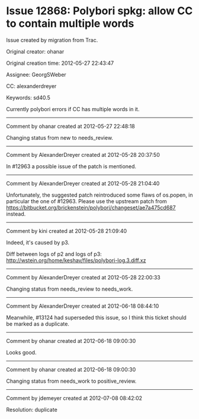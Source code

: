 # Issue 12868: Polybori spkg: allow CC to contain multiple words

Issue created by migration from Trac.

Original creator: ohanar

Original creation time: 2012-05-27 22:43:47

Assignee: GeorgSWeber

CC:  alexanderdreyer

Keywords: sd40.5

Currently polybori errors if CC has multiple words in it.


---

Comment by ohanar created at 2012-05-27 22:48:18

Changing status from new to needs_review.


---

Comment by AlexanderDreyer created at 2012-05-28 20:37:50

In #12963 a possible issue of the patch is mentioned.


---

Comment by AlexanderDreyer created at 2012-05-28 21:04:40

Unfortunately, the suggested patch reintroduced some flaws of os.popen, in particular the one of #12963.
Please use the upstream patch from https://bitbucket.org/brickenstein/polybori/changeset/ae7a475cd687 instead.


---

Comment by kini created at 2012-05-28 21:09:40

Indeed, it's caused by p3.

Diff between logs of p2 and logs of p3: http://wstein.org/home/keshav/files/polybori-log.3.diff.xz


---

Comment by AlexanderDreyer created at 2012-05-28 22:00:33

Changing status from needs_review to needs_work.


---

Comment by AlexanderDreyer created at 2012-06-18 08:44:10

Meanwhile, #13124 had superseded this issue, so I think this ticket should be marked as a duplicate.


---

Comment by ohanar created at 2012-06-18 09:00:30

Looks good.


---

Comment by ohanar created at 2012-06-18 09:00:30

Changing status from needs_work to positive_review.


---

Comment by jdemeyer created at 2012-07-08 08:42:02

Resolution: duplicate
